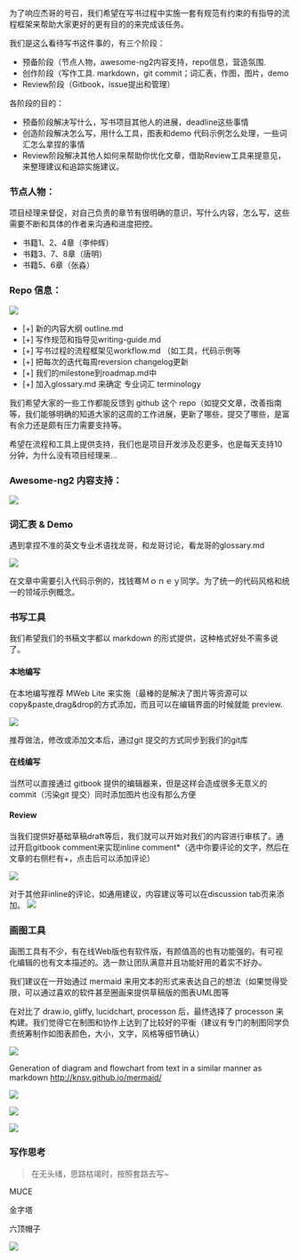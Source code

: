 为了响应杰哥的号召，我们希望在写书过程中实施一套有规范有约束的有指导的流程框架来帮助大家更好的更有目的的来完成该任务。

我们是这么看待写书这件事的，有三个阶段：

- 预备阶段（节点人物，awesome-ng2内容支持，repo信息，营造氛围. 
- 创作阶段（写作工具. markdown，git commit；词汇表，作图，图片，demo
- Review阶段（Gitbook，issue提出和管理）


各阶段的目的：

- 预备阶段解决写什么，写书项目其他人的进展，deadline这些事情
- 创造阶段解决怎么写，用什么工具，图表和demo 代码示例怎么处理，一些词汇怎么拿捏的事情
- Review阶段解决其他人如何来帮助你优化文章，借助Review工具来提意见，来整理建议和追踪实施建议。


### 节点人物：

项目经理来督促，对自己负责的章节有很明确的意识，写什么内容，怎么写，这些需要不断和具体的作者来沟通和进度把控。

- 书籍1、2、4章（李仲辉）
- 书籍3、7、8章（唐明）
- 书籍5、6章（张淼）

### Repo 信息：

![](_images/14631036985841.jpg)


- [+] 新的内容大纲 outline.md
- [+] 写作规范和指导见writing-guide.md
- [+] 写书过程的流程框架见workflow.md （如工具，代码示例等
- [+] 把每次的迭代每周reversion changelog更新
- [+] 我们的milestone到roadmap.md中
- [+] 加入glossary.md 来确定 专业词汇 terminology

我们希望大家的一些工作都能反馈到 github 这个 repo（如提交文章，改善指南等，我们能够明确的知道大家的这周的工作进展，更新了哪些，提交了哪些，是富有余力还是颇有压力需要支持等。

希望在流程和工具上提供支持，我们也是项目开发涉及忍更多，也是每天支持10分钟，为什么没有项目经理来…

### Awesome-ng2 内容支持：

![](_images/14631038647533.jpg)


### 词汇表 & Demo

遇到拿捏不准的英文专业术语找龙哥，和龙哥讨论，看龙哥的glossary.md

![](_images/14631040433122.jpg)


在文章中需要引入代码示例的，找钱骞Ｍｏｎｅｙ同学。为了统一的代码风格和统一的领域示例概念。


### 书写工具

我们希望我们的书稿文字都以 markdown 的形式提供，这种格式好处不需多说了。

#### 本地编写

在本地编写推荐 MWeb Lite 来实施（最棒的是解决了图片等资源可以copy&paste,drag&drop的方式添加，而且可以在编辑界面的时候就能 preview. 

![](_images/14622650063673.jpg)


推荐做法，修改或添加文本后，通过git 提交的方式同步到我们的git库


#### 在线编写

当然可以直接通过 gitbook 提供的编辑器来，但是这样会造成很多无意义的commit（污染git 提交）同时添加图片也没有那么方便


#### Review

当我们提供好基础草稿draft等后，我们就可以开始对我们的内容进行审核了。通过开启gitbook comment来实现inline comment*（选中你要评论的文字，然后在文章的右侧栏有+，点击后可以添加评论）

![](_images/14622651728334.jpg)

对于其他非inline的评论，如通用建议，内容建议等可以在discussion tab页来添加。
![](_images/14622652200058.jpg)


### 画图工具

画图工具有不少，有在线Web版也有软件版，有颜值高的也有功能强的。有可视化编辑的也有文本描述的。选一款让团队满意并且功能好用的着实不好办。

我们建议在一开始通过 mermaid 来用文本的形式来表达自己的想法（如果觉得受限，可以通过喜欢的软件甚至圈画来提供草稿版的图表UML图等

在对比了 draw.io, gliffy, lucidchart, processon 后，最终选择了 processon 来构建。我们觉得它在制图和协作上达到了比较好的平衡（建议有专门的制图同学负责统筹制作如图表颜色，大小，文字，风格等细节确认）

![](_images/14622656362007.jpg)

Generation of diagram and flowchart from text in a similar manner as markdown http://knsv.github.io/mermaid/

![](_images/14622653651323.jpg)

![](_images/14622655474704.jpg)

![](_images/14622658748048.jpg)


### 写作思考

> 在无头绪，思路枯竭时，按照套路去写~

MUCE

金字塔

六顶帽子

![](_images/14622661090720.jpg)





